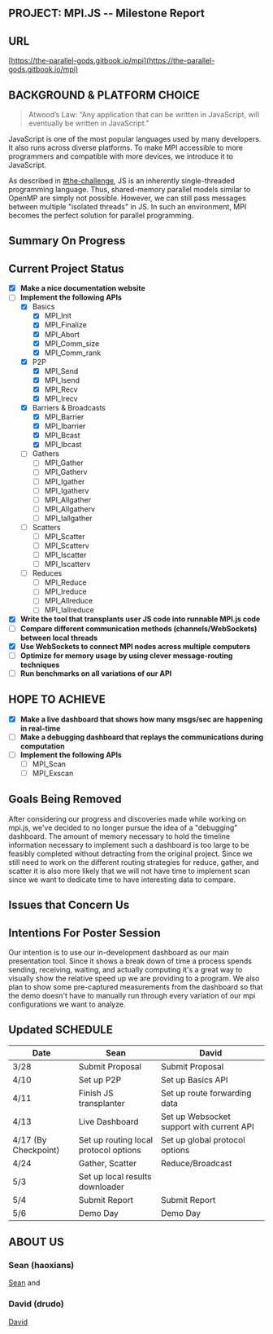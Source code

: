## PROJECT: MPI.JS -- Milestone Report

## **URL**

[https://the-parallel-gods.gitbook.io/mpi](https://the-parallel-gods.gitbook.io/mpi)


## BACKGROUND & PLATFORM CHOICE

> Atwood’s Law: “Any application that can be written in JavaScript, will eventually be written in JavaScript.”

JavaScript is one of the most popular languages used by many developers. It also runs across diverse platforms. To make MPI accessible to more programmers and compatible with more devices, we introduce it to JavaScript.

As described in [#the-challenge](proposal.md#the-challenge "mention"), JS is an inherently single-threaded programming language. Thus, shared-memory parallel models similar to OpenMP are simply not possible. However, we can still pass messages between multiple "isolated threads" in JS. In such an environment, MPI becomes the perfect solution for parallel programming.

## Summary On Progress



## Current Project Status

* [x] **Make a nice documentation website**
* [ ] **Implement the following APIs**
  * [x] Basics
    * [x] MPI\_Init
    * [x] MPI\_Finalize
    * [x] MPI\_Abort
    * [x] MPI\_Comm\_size
    * [x] MPI\_Comm\_rank
  * [x] P2P
    * [x] MPI\_Send
    * [x] MPI\_Isend
    * [x] MPI\_Recv
    * [x] MPI\_Irecv
  * [x] Barriers & Broadcasts
    * [x] MPI\_Barrier
    * [x] MPI\_Ibarrier
    * [x] MPI\_Bcast
    * [x] MPI\_Ibcast
  * [ ] Gathers
    * [ ] MPI\_Gather
    * [ ] MPI\_Gatherv
    * [ ] MPI\_Igather
    * [ ] MPI\_Igatherv
    * [ ] MPI\_Allgather
    * [ ] MPI\_Allgatherv
    * [ ] MPI\_Iallgather
  * [ ] Scatters
    * [ ] MPI\_Scatter
    * [ ] MPI\_Scatterv
    * [ ] MPI\_Iscatter
    * [ ] MPI\_Iscatterv
  * [ ] Reduces
    * [ ] MPI\_Reduce
    * [ ] MPI\_Ireduce
    * [ ] MPI\_Allreduce
    * [ ] MPI\_Iallreduce
* [x] **Write the tool that transplants user JS code into runnable MPI.js code**
* [ ] **Compare different communication methods (channels/WebSockets) between local threads**
* [x] **Use WebSockets to connect MPI nodes across multiple computers**
* [ ] **Optimize for memory usage by using clever message-routing techniques**
* [ ] **Run benchmarks on all variations of our API**

## HOPE TO ACHIEVE

* [x] **Make a live dashboard that shows how many msgs/sec are happening in real-time**
* [ ] **Make a debugging dashboard that replays the communications during computation**
* [ ] **Implement the following APIs**
  * [ ] MPI\_Scan
  * [ ] MPI\_Exscan

## Goals Being Removed
After considering our progress and discoveries made while working on mpi.js, we've decided to no longer pursue the idea of a "debugging" dashboard. The amount of memory necessary to hold the timeline information necessary to implement such a dashboard is too large to be feasibly completed without detracting from the original project. Since we still need to work on the different routing strategies for reduce, gather, and scatter it is also more likely that we will not have time to implement scan since we want to dedicate time to have interesting data to compare. 

## Issues that Concern Us


## Intentions For Poster Session
Our intention is to use our in-development dashboard as our main presentation tool. Since it shows a break down of time a process spends sending, receiving, waiting, and actually computing it's a great way to visually show the relative speed up we are providing to a program. We also plan to show some pre-captured measurements from the dashboard so that the demo doesn't have to manually run through every variation of our mpi configurations we want to analyze.



## Updated SCHEDULE

| Date                 | Sean                                  | David                                     |
| -------------------- | ------------------------------------- | ----------------------------------------- |
| 3/28                 | Submit Proposal                       | Submit Proposal                           |
| 4/10                 | Set up P2P                            | Set up Basics API                         |
| 4/11                 | Finish JS transplanter                | Set up route forwarding data              |
| 4/13                 | Live Dashboard                        | Set up Websocket support with current API |
| 4/17 (By Checkpoint) | Set up routing local protocol options | Set up global protocol options            |
| 4/24                 | Gather, Scatter                       | Reduce/Broadcast                          |
| 5/3                  | Set up local results downloader       |                                           |
| 5/4                  | Submit Report                         | Submit Report                             |
| 5/6                  | Demo Day                              | Demo Day                                  |

## ABOUT US

### Sean (haoxians)

[Sean](https://github.com/SeanSun6814) and 


### David (drudo)

[David](https://github.com/1CoolDavid)